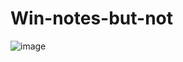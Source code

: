 # Win-notes-but-not

![image](https://user-images.githubusercontent.com/43612452/182971186-6e099e12-0b73-4c24-af94-ebac513e7268.png)
